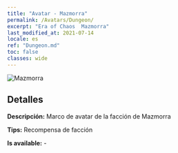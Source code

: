 ```yaml
---
title: "Avatar - Mazmorra"
permalink: /Avatars/Dungeon/
excerpt: "Era of Chaos  Mazmorra"
last_modified_at: 2021-07-14
locale: es
ref: "Dungeon.md"
toc: false
classes: wide
---
```

 ![Mazmorra](/images/a/avatarFrame_45.png)

## Detalles

 **Descripción:** Marco de avatar de la facción de Mazmorra 

 **Tips:** Recompensa de facción 

 **Is available:**  - 

